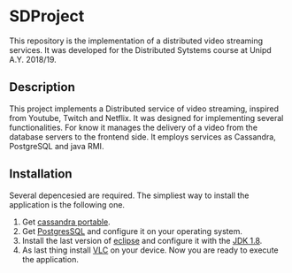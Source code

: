 # SDProject
This repository is the implementation of a distributed video streaming services. 
It was developed for the Distributed Sytstems course at Unipd A.Y. 2018/19.

## Description
This project implements a Distributed service of video streaming, inspired from Youtube, Twitch and Netflix.
It was designed for implementing several functionalities. For know it manages the delivery of a video from the database servers
to the frontend side. It employs services as Cassandra, PostgreSQL and java RMI. 

## Installation
Several depencesied are required. The simpliest way to install the application is the following one.
1. Get [cassandra portable](http://cassandra.apache.org/download/).
1. Get [PostgresSQL](https://www.postgresql.org/download/) and configure it on your operating system.
1. Install the last version of [eclipse](https://www.eclipse.org/downloads/) and configure it with the [JDK 1.8](https://www.oracle.com/technetwork/java/javase/downloads/jdk8-downloads-2133151.html). 
1. As last thing install [VLC](https://www.videolan.org/vlc/index.it.html) on your device.
Now you are ready to execute the application.
